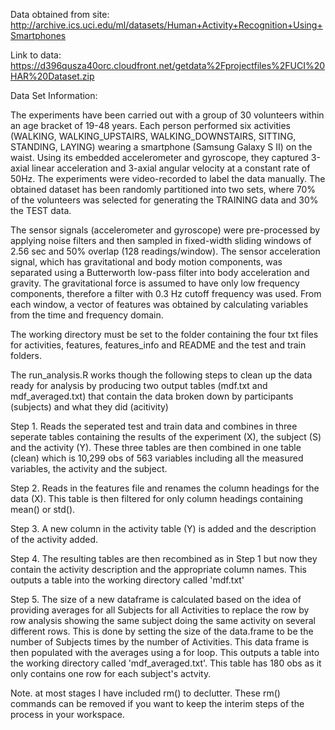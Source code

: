 Data obtained from site:
http://archive.ics.uci.edu/ml/datasets/Human+Activity+Recognition+Using+Smartphones 

Link to data: 
https://d396qusza40orc.cloudfront.net/getdata%2Fprojectfiles%2FUCI%20HAR%20Dataset.zip 

Data Set Information:

The experiments have been carried out with a group of 30 volunteers within an age bracket of 19-48 years. Each person performed six activities (WALKING, WALKING_UPSTAIRS, WALKING_DOWNSTAIRS, SITTING, STANDING, LAYING) wearing a smartphone (Samsung Galaxy S II) on the waist. Using its embedded accelerometer and gyroscope, they captured 3-axial linear acceleration and 3-axial angular velocity at a constant rate of 50Hz. The experiments were video-recorded to label the data manually. The obtained dataset has been randomly partitioned into two sets, where 70% of the volunteers was selected for generating the TRAINING data and 30% the TEST data. 

The sensor signals (accelerometer and gyroscope) were pre-processed by applying noise filters and then sampled in fixed-width sliding windows of 2.56 sec and 50% overlap (128 readings/window). The sensor acceleration signal, which has gravitational and body motion components, was separated using a Butterworth low-pass filter into body acceleration and gravity. The gravitational force is assumed to have only low frequency components, therefore a filter with 0.3 Hz cutoff frequency was used. From each window, a vector of features was obtained by calculating variables from the time and frequency domain. 



The working directory must be set to the folder containing the four txt files for activities, features, features_info and README and the test and train folders.

The run_analysis.R works though the following steps to clean up the data ready for analysis by producing two output tables (mdf.txt and mdf_averaged.txt) that contain the data broken down by participants (subjects) and what they did (acitivity)

Step 1. Reads the seperated test and train data and combines in three seperate tables containing the results of the experiment (X), the subject (S) and the activity (Y). These three tables are then combined in one table (clean) which is 10,299 obs of 563 variables including all the measured variables, the activity and the subject.

Step 2. Reads in the features file and renames the column headings for the data (X). This table is then filtered for only column headings containing mean() or std().

Step 3. A new column in the activity table (Y) is added and the description of the activity added.

Step 4. The resulting tables are then recombined as in Step 1 but now they contain the activity description and the appropriate column names. This outputs a table into the working directory called 'mdf.txt'

Step 5. The size of a new dataframe is calculated based on the idea of providing averages for all Subjects for all Activities to replace the row by row analysis showing the same subject doing the same activity on several different rows. This is done by setting the size of the data.frame to be the number of Subjects times by the number of Activities. This data frame is then populated with the averages using a for loop. This outputs a table into the working directory called 'mdf_averaged.txt'. This table has 180 obs as it only contains one row for each subject's actvity.

Note. at most stages I have included rm() to declutter. These rm() commands can be removed if you want to keep the interim steps of the process in your workspace.
